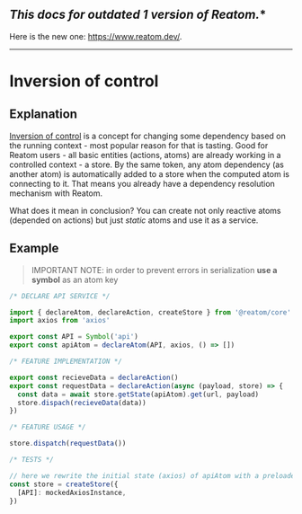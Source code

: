 ## **This docs for outdated 1* version of Reatom.**

Here is the new one: https://www.reatom.dev/.

---

# Inversion of control

## Explanation

[Inversion of control](https://en.wikipedia.org/wiki/Inversion_of_control) is a concept for changing some dependency based on the running context - most popular reason for that is tasting. Good for Reatom users - all basic entities (actions, atoms) are already working in a controlled context - a store. By the same token, any atom dependency (as another atom) is automatically added to a store when the computed atom is connecting to it. That means you already have a dependency resolution mechanism with Reatom.

What does it mean in conclusion? You can create not only reactive atoms (depended on actions) but just _static_ atoms and use it as a service.

## Example

> IMPORTANT NOTE: in order to prevent errors in serialization **use a symbol** as an atom key

```ts
/* DECLARE API SERVICE */

import { declareAtom, declareAction, createStore } from '@reatom/core'
import axios from 'axios'

export const API = Symbol('api')
export const apiAtom = declareAtom(API, axios, () => [])

/* FEATURE IMPLEMENTATION */

export const recieveData = declareAction()
export const requestData = declareAction(async (payload, store) => {
  const data = await store.getState(apiAtom).get(url, payload)
  store.dispach(recieveData(data))
})

/* FEATURE USAGE */

store.dispatch(requestData())

/* TESTS */

// here we rewrite the initial state (axios) of apiAtom with a preloaded state
const store = createStore({
  [API]: mockedAxiosInstance,
})
```
